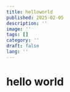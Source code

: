```yaml
---
title: helloworld
published: 2025-02-05
description: ''
image: ''
tags: []
category: ''
draft: false 
lang: ''
---
```

# hello world